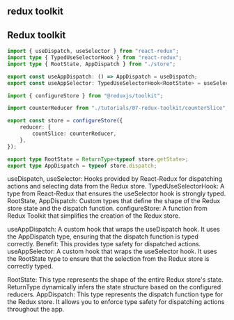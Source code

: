 ## redux toolkit

## Redux toolkit

```ts
import { useDispatch, useSelector } from "react-redux";
import type { TypedUseSelectorHook } from "react-redux";
import type { RootState, AppDispatch } from "./store";

export const useAppDispatch: () => AppDispatch = useDispatch;
export const useAppSelector: TypedUseSelectorHook<RootState> = useSelector;
```

```ts
import { configureStore } from "@reduxjs/toolkit";

import counterReducer from "./tutorials/07-redux-toolkit/counterSlice";

export const store = configureStore({
	reducer: {
		countSlice: counterReducer,
	},
});

export type RootState = ReturnType<typeof store.getState>;
export type AppDispatch = typeof store.dispatch;
```

useDispatch, useSelector: Hooks provided by React-Redux for dispatching actions and selecting data from the Redux store.
TypedUseSelectorHook: A type from React-Redux that ensures the useSelector hook is strongly typed.
RootState, AppDispatch: Custom types that define the shape of the Redux store state and the dispatch function.
configureStore: A function from Redux Toolkit that simplifies the creation of the Redux store.

useAppDispatch: A custom hook that wraps the useDispatch hook. It uses the AppDispatch type, ensuring that the dispatch function is typed correctly.
Benefit: This provides type safety for dispatched actions.
useAppSelector: A custom hook that wraps the useSelector hook. It uses the RootState type to ensure that the selection from the Redux store is correctly typed.

RootState: This type represents the shape of the entire Redux store's state. ReturnType<typeof store.getState> dynamically infers the state structure based on the configured reducers.
AppDispatch: This type represents the dispatch function type for the Redux store. It allows you to enforce type safety for dispatching actions throughout the app.
